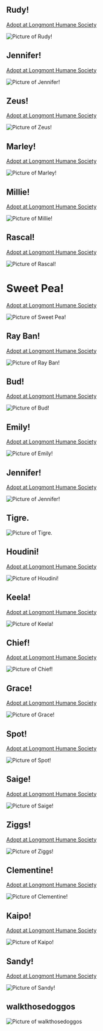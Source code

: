 <!--- 1498258372 --->
## Rudy!
[Adopt at Longmont Humane Society](https://www.longmonthumane.org/?q=animals)

![Picture of Rudy!](https://scontent.cdninstagram.com/t51.2885-15/s320x320/e35/19367607_1407038259351958_6301553742990802944_n.jpg)
<!--- 1498176347 --->
## Jennifer!
[Adopt at Longmont Humane Society](https://www.longmonthumane.org/?q=animals)

![Picture of Jennifer!](https://scontent.cdninstagram.com/t51.2885-15/s320x320/e35/19379649_110674979551037_2624629118443978752_n.jpg)
<!--- 1498090002 --->
## Zeus!
[Adopt at Longmont Humane Society](https://www.longmonthumane.org/?q=animals)

![Picture of Zeus!](https://scontent.cdninstagram.com/t51.2885-15/s320x320/e35/19425317_1549945661684933_8488158250930274304_n.jpg)
<!--- 1498004091 --->
## Marley!
[Adopt at Longmont Humane Society](https://www.longmonthumane.org/?q=animals)

![Picture of Marley!](https://scontent.cdninstagram.com/t51.2885-15/s320x320/e35/19379414_296446480761051_5644799530571399168_n.jpg)
<!--- 1497918690 --->
## Millie!
[Adopt at Longmont Humane Society](https://www.longmonthumane.org/?q=animals)

![Picture of Millie!](https://scontent.cdninstagram.com/t51.2885-15/s320x320/e35/19227421_1351808538249560_4932357893178523648_n.jpg)
<!--- 1497812260 --->
## Rascal!
[Adopt at Longmont Humane Society](https://www.longmonthumane.org/?q=animals)

![Picture of Rascal!](https://scontent.cdninstagram.com/t51.2885-15/s320x320/e35/19227068_849406095217949_7553691092374257664_n.jpg)
<!--- 1497654711 --->
# Sweet Pea!
[Adopt at Longmont Humane Society](https://www.longmonthumane.org/?q=animals)

![Picture of Sweet Pea!](https://scontent.cdninstagram.com/t51.2885-15/s320x320/e35/19122487_101444503808420_1831598574429798400_n.jpg)
<!--- 1497568160 --->
## Ray Ban!
[Adopt at Longmont Humane Society](https://www.longmonthumane.org/?q=animals)

![Picture of Ray Ban!](https://scontent.cdninstagram.com/t51.2885-15/s320x320/e35/19121866_197980484059346_6062684111712026624_n.jpg)
<!--- 1497399631 --->
## Bud!
[Adopt at Longmont Humane Society](https://www.longmonthumane.org/?q=animals)

![Picture of Bud!](https://scontent.cdninstagram.com/t51.2885-15/s320x320/e35/19051539_1695266877449465_5195314972363587584_n.jpg)
<!--- 1497315240 --->
## Emily!
[Adopt at Longmont Humane Society](https://www.longmonthumane.org/?q=animals)

![Picture of Emily!](https://scontent.cdninstagram.com/t51.2885-15/s320x320/e35/19051504_429462270760199_5605852071346569216_n.jpg)
<!--- 1497236797 --->
## Jennifer!
[Adopt at Longmont Humane Society](https://www.longmonthumane.org/?q=animals)

![Picture of Jennifer!](https://scontent.cdninstagram.com/t51.2885-15/s320x320/e35/18949929_171372130065462_3704723675816132608_n.jpg)
<!--- 1497107482 --->
## Tigre.

![Picture of Tigre.](https://scontent.cdninstagram.com/t51.2885-15/s320x320/e35/19052132_1946368955607120_1857270517375959040_n.jpg)
<!--- 1497055232 --->
## Houdini!
[Adopt at Longmont Humane Society](https://www.longmonthumane.org/?q=animals)

![Picture of Houdini!](https://scontent.cdninstagram.com/t51.2885-15/s320x320/e35/18948015_220846078423723_4750430624777502720_n.jpg)
<!--- 1496969128 --->
## Keela!
[Adopt at Longmont Humane Society](https://www.longmonthumane.org/?q=animals)

![Picture of Keela!](https://scontent.cdninstagram.com/t51.2885-15/s320x320/e35/19051692_271248226616543_383269421067534336_n.jpg)
<!--- 1496885570 --->
## Chief!
[Adopt at Longmont Humane Society](https://www.longmonthumane.org/?q=animals)

![Picture of Chief!](https://scontent.cdninstagram.com/t51.2885-15/s320x320/e35/18879610_1373097479446480_3558817164255297536_n.jpg)
<!--- 1496795209 --->
## Grace!
[Adopt at Longmont Humane Society](https://www.longmonthumane.org/?q=animals)

![Picture of Grace!](https://scontent.cdninstagram.com/t51.2885-15/s320x320/e35/18947872_240331696454683_342311676630007808_n.jpg)
<!--- 1496712171 --->
## Spot!
[Adopt at Longmont Humane Society](https://www.longmonthumane.org/?q=animals)

![Picture of Spot!](https://scontent.cdninstagram.com/t51.2885-15/s320x320/e35/18808888_568975033289896_2827273724237971456_n.jpg)
<!--- 1496587780 --->
## Saige!
[Adopt at Longmont Humane Society](https://www.longmonthumane.org/?q=animals)

![Picture of Saige!](https://scontent.cdninstagram.com/t51.2885-15/s320x320/e35/18889275_813633905465786_8226840878589673472_n.jpg)
<!--- 1496494814 --->
## Ziggs!
[Adopt at Longmont Humane Society](https://www.longmonthumane.org/?q=animals)

![Picture of Ziggs!](https://scontent.cdninstagram.com/t51.2885-15/s320x320/e35/18879149_136226700280562_8572261282613297152_n.jpg)
<!--- 1496364607 --->
## Clementine!
[Adopt at Longmont Humane Society](https://www.longmonthumane.org/?q=animals)

![Picture of Clementine!](https://scontent.cdninstagram.com/t51.2885-15/s320x320/e35/18889196_644734375735712_99804491519361024_n.jpg)
<!--- 1496283793 --->
## Kaipo!
[Adopt at Longmont Humane Society](https://www.longmonthumane.org/?q=animals)

![Picture of Kaipo!](https://scontent.cdninstagram.com/t51.2885-15/e35/p320x320/18947851_1600703966640858_8805688417233928192_n.jpg)
<!--- 1496195047 --->
## Sandy!
[Adopt at Longmont Humane Society](https://www.longmonthumane.org/?q=animals)

![Picture of Sandy!](https://scontent.cdninstagram.com/t51.2885-15/s320x320/e35/18888355_1431849976880934_3174144706221178880_n.jpg)
<!--- 1496097339 --->
## walkthosedoggos
![Picture of walkthosedoggos](https://scontent.cdninstagram.com/t51.2885-15/s320x320/e15/19050509_1338216936268986_3615286986241212416_n.jpg)
















